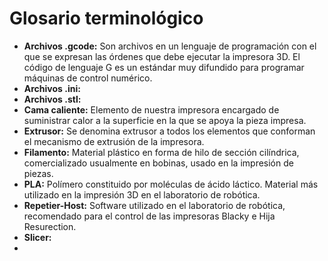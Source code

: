 # Glosario terminológico

* **Archivos .gcode:** Son archivos en un lenguaje de programación con el que se expresan las órdenes que debe ejecutar la impresora 3D. El código de lenguaje G es un estándar muy difundido para programar máquinas de control numérico.
* **Archivos .ini:**
* **Archivos .stl:**
* **Cama caliente:** Elemento de nuestra impresora encargado de suministrar calor a la superficie en la que se apoya la pieza impresa.
* **Extrusor:** Se denomina extrusor a todos los elementos que conforman el mecanismo de extrusión de la impresora.
* **Filamento:** Material plástico en forma de hilo de sección cilíndrica, comercializado usualmente en bobinas, usado en la impresión de piezas.
* **PLA:** Polímero constituido por moléculas de ácido láctico. Material más utilizado en la impresión 3D en el laboratorio de robótica.
* **Repetier-Host:** Software utilizado en el laboratorio de robótica, recomendado para el control de las impresoras Blacky e Hija Resurection.
* **Slicer:**
* 


